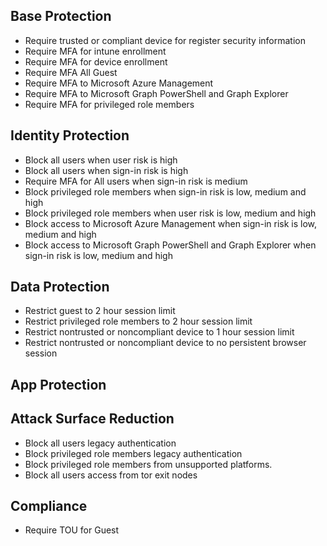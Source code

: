 ## Base Protection
 * Require trusted or compliant device for register security information
 * Require MFA for intune enrollment
 * Require MFA for device enrollment
 * Require MFA All Guest
 * Require MFA to Microsoft Azure Management
 * Require MFA to Microsoft Graph PowerShell and Graph Explorer
 * Require MFA for privileged role members

## Identity Protection
 * Block all users when user risk is high
 * Block all users when sign-in risk is high
 * Require MFA for All users when sign-in risk is medium
 * Block privileged role members when sign-in risk is low, medium and high
 * Block privileged role members when user risk is low, medium and high
 * Block access to Microsoft Azure Management when sign-in risk is low, medium and high
 * Block access to Microsoft Graph PowerShell and Graph Explorer when sign-in risk is low, medium and high

## Data Protection
 * Restrict guest to 2 hour session limit
 * Restrict privileged role members to 2 hour session limit
 * Restrict nontrusted or noncompliant device to 1 hour session limit
 * Restrict nontrusted or noncompliant device to no persistent browser session

## App Protection

## Attack Surface Reduction
 * Block all users legacy authentication
 * Block privileged role members legacy authentication
 * Block privileged role members from unsupported platforms.
 * Block all users access from tor exit nodes

## Compliance
 * Require TOU for Guest

